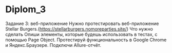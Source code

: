 # Diplom_3
Задание 3: веб-приложение
Нужно протестировать веб-приложение Stellar Burgers.(https://stellarburgers.nomoreparties.site/)
Что нужно сделать
Опиши элементы, которые будешь использовать в тестах, с помощью Page Object. 
Протестируй функциональность в Google Chrome и Яндекс.Браузере. Подключи Allure-отчёт.
